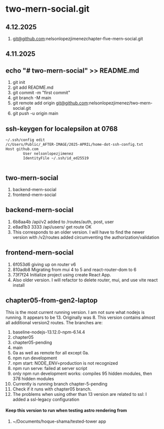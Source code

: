# two-mern-social.git

## 4.12.2025

1. git@github.com:nelsonlopezjimenezchapter-five-mern-social.git

## 4.11.2025

## echo "# two-mern-social" >> README.md
1. git init
1. git add README.md
1. git commit -m "first commit"
1. git branch -M main
1. git remote add origin git@github.com:nelsonlopezjimenez/two-mern-social.git
1. git push -u origin main

## ssh-keygen for localepsilon at 0768
```sh
~/.ssh/config edit
/c/Users/Public/_AFTER-IMAGE/2025-APRIL/home-dot-ssh-config.txt
Host github.com
        User nelsonlopezjimenez
        IdentityFile ~/.ssh/id_ed25519
        
```

## two-mern-social
1. backend-mern-social
1. frontend-mern-social

## backend-mern-social
1. 6b8aa4b /api/v2 added to /routes/auth, post, user
1. e8ad1b3 3333 /api/users/ get route OK
1. This corresponds to an older version. I will have to find the newer version with /v2/routes added circumventing the authorization/validation

## frontend-mern-social
1. 6f053d6 giving up on router v6
1. 810adb8 Migrating from mui 4 to 5 and react-router-dom to 6
1. 73f7f24 Initialize project using create React App.
1. Also older version. I will refactor to delete router, mui, and use vite react install

## chapter05-from-gen2-laptop
This is the most current running version. I am not sure what nodejs is running. It appears to be 13. Originally was 8. This version contains almost all additional version2 routes. The branches are:
1. baseline-nodejs-13.12.0-npm-6.14.4
1. chapter05
1. chapter05-pending
1. main
1. 0a
as well as remote for all except 0a.
1. npm run development
1. npm start: NODE_ENV=production is not recognized
1. npm run serve: failed at server script
1. only npm run development works: compiles 95 hidden modules, then 378 hidden modules
1. Currently is running branch chapter-5-pending
1. Check if it runs with chapter05 branch.
1. The problems when using other than 13 version are related to ssl: I added a ssl-legacy configuration


#### Keep this version to run when testing astro rendering from 
1. ~/Documents/hoque-shama/tested-tower app


